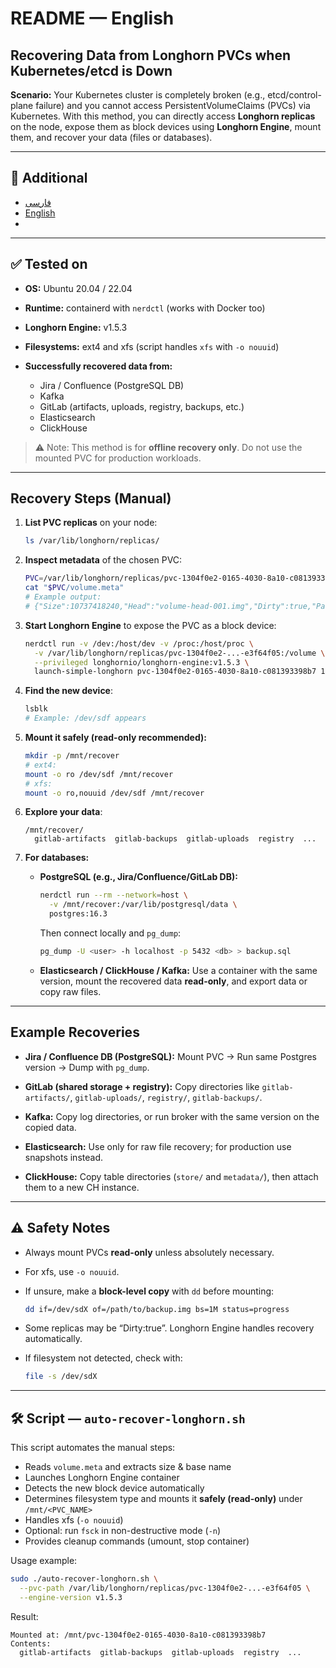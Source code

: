 # README — English

## Recovering Data from Longhorn PVCs when Kubernetes/etcd is Down

**Scenario:** Your Kubernetes cluster is completely broken (e.g., etcd/control-plane failure) and you cannot access PersistentVolumeClaims (PVCs) via Kubernetes.
With this method, you can directly access **Longhorn replicas** on the node, expose them as block devices using **Longhorn Engine**, mount them, and recover your data (files or databases).

---
## 📂 Additional
- [فارسی](README.fa.md)
- [English](README.md)
- 
---

## ✅ Tested on

* **OS:** Ubuntu 20.04 / 22.04
* **Runtime:** containerd with `nerdctl` (works with Docker too)
* **Longhorn Engine:** v1.5.3
* **Filesystems:** ext4 and xfs (script handles `xfs` with `-o nouuid`)
* **Successfully recovered data from:**

  * Jira / Confluence (PostgreSQL DB)
  * Kafka
  * GitLab (artifacts, uploads, registry, backups, etc.)
  * Elasticsearch
  * ClickHouse

> ⚠️ Note: This method is for **offline recovery only**. Do not use the mounted PVC for production workloads.

---

## Recovery Steps (Manual)

1. **List PVC replicas** on your node:

   ```bash
   ls /var/lib/longhorn/replicas/
   ```

2. **Inspect metadata** of the chosen PVC:

   ```bash
   PVC=/var/lib/longhorn/replicas/pvc-1304f0e2-0165-4030-8a10-c081393398b7-e3f64f05
   cat "$PVC/volume.meta"
   # Example output:
   # {"Size":10737418240,"Head":"volume-head-001.img","Dirty":true,"Parent":"volume-snap-7dd54e7f-400d-4733-bba0-ee1dc7e13425.img", ...}
   ```

3. **Start Longhorn Engine** to expose the PVC as a block device:

   ```bash
   nerdctl run -v /dev:/host/dev -v /proc:/host/proc \
     -v /var/lib/longhorn/replicas/pvc-1304f0e2-...-e3f64f05:/volume \
     --privileged longhornio/longhorn-engine:v1.5.3 \
     launch-simple-longhorn pvc-1304f0e2-0165-4030-8a10-c081393398b7 10737418240
   ```

4. **Find the new device**:

   ```bash
   lsblk
   # Example: /dev/sdf appears
   ```

5. **Mount it safely (read-only recommended):**

   ```bash
   mkdir -p /mnt/recover
   # ext4:
   mount -o ro /dev/sdf /mnt/recover
   # xfs:
   mount -o ro,nouuid /dev/sdf /mnt/recover
   ```

6. **Explore your data**:

   ```
   /mnt/recover/
     gitlab-artifacts  gitlab-backups  gitlab-uploads  registry  ...
   ```

7. **For databases:**

   * **PostgreSQL (e.g., Jira/Confluence/GitLab DB):**

     ```bash
     nerdctl run --rm --network=host \
       -v /mnt/recover:/var/lib/postgresql/data \
       postgres:16.3
     ```

     Then connect locally and `pg_dump`:

     ```bash
     pg_dump -U <user> -h localhost -p 5432 <db> > backup.sql
     ```

   * **Elasticsearch / ClickHouse / Kafka:**
     Use a container with the same version, mount the recovered data **read-only**, and export data or copy raw files.

---

## Example Recoveries

* **Jira / Confluence DB (PostgreSQL):**
  Mount PVC → Run same Postgres version → Dump with `pg_dump`.

* **GitLab (shared storage + registry):**
  Copy directories like `gitlab-artifacts/`, `gitlab-uploads/`, `registry/`, `gitlab-backups/`.

* **Kafka:**
  Copy log directories, or run broker with the same version on the copied data.

* **Elasticsearch:**
  Use only for raw file recovery; for production use snapshots instead.

* **ClickHouse:**
  Copy table directories (`store/` and `metadata/`), then attach them to a new CH instance.

---

## ⚠️ Safety Notes

* Always mount PVCs **read-only** unless absolutely necessary.
* For xfs, use `-o nouuid`.
* If unsure, make a **block-level copy** with `dd` before mounting:

  ```bash
  dd if=/dev/sdX of=/path/to/backup.img bs=1M status=progress
  ```
* Some replicas may be “Dirty:true”. Longhorn Engine handles recovery automatically.
* If filesystem not detected, check with:

  ```bash
  file -s /dev/sdX
  ```

---

## 🛠️ Script — `auto-recover-longhorn.sh`

This script automates the manual steps:

* Reads `volume.meta` and extracts size & base name
* Launches Longhorn Engine container
* Detects the new block device automatically
* Determines filesystem type and mounts it **safely (read-only)** under `/mnt/<PVC_NAME>`
* Handles xfs (`-o nouuid`)
* Optional: run `fsck` in non-destructive mode (`-n`)
* Provides cleanup commands (umount, stop container)

Usage example:

```bash
sudo ./auto-recover-longhorn.sh \
  --pvc-path /var/lib/longhorn/replicas/pvc-1304f0e2-...-e3f64f05 \
  --engine-version v1.5.3
```

Result:

```
Mounted at: /mnt/pvc-1304f0e2-0165-4030-8a10-c081393398b7
Contents:
  gitlab-artifacts  gitlab-backups  gitlab-uploads  registry  ...
```
